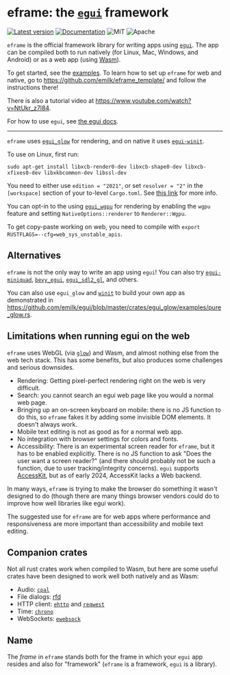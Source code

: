 # eframe: the [`egui`](https://github.com/emilk/egui) framework

[![Latest version](https://img.shields.io/crates/v/eframe.svg)](https://crates.io/crates/eframe)
[![Documentation](https://docs.rs/eframe/badge.svg)](https://docs.rs/eframe)
![MIT](https://img.shields.io/badge/license-MIT-blue.svg)
![Apache](https://img.shields.io/badge/license-Apache-blue.svg)

`eframe` is the official framework library for writing apps using [`egui`](https://github.com/emilk/egui). The app can be compiled both to run natively (for Linux, Mac, Windows, and Android) or as a web app (using [Wasm](https://en.wikipedia.org/wiki/WebAssembly)).

To get started, see the [examples](https://github.com/emilk/egui/tree/master/examples).
To learn how to set up `eframe` for web and native, go to <https://github.com/emilk/eframe_template/> and follow the instructions there!

There is also a tutorial video at <https://www.youtube.com/watch?v=NtUkr_z7l84>.

For how to use `egui`, see [the egui docs](https://docs.rs/egui).

---

`eframe` uses [`egui_glow`](https://github.com/emilk/egui/tree/master/crates/egui_glow) for rendering, and on native it uses [`egui-winit`](https://github.com/emilk/egui/tree/master/crates/egui-winit).

To use on Linux, first run:

```
sudo apt-get install libxcb-render0-dev libxcb-shape0-dev libxcb-xfixes0-dev libxkbcommon-dev libssl-dev
```

You need to either use `edition = "2021"`, or set `resolver = "2"` in the `[workspace]` section of your to-level `Cargo.toml`. See [this link](https://doc.rust-lang.org/edition-guide/rust-2021/default-cargo-resolver.html) for more info.

You can opt-in to the using [`egui_wgpu`](https://github.com/emilk/egui/tree/master/crates/egui_wgpu) for rendering by enabling the `wgpu` feature and setting `NativeOptions::renderer` to `Renderer::Wgpu`.

To get copy-paste working on web, you need to compile with `export RUSTFLAGS=--cfg=web_sys_unstable_apis`.

## Alternatives
`eframe` is not the only way to write an app using `egui`! You can also try [`egui-miniquad`](https://github.com/not-fl3/egui-miniquad), [`bevy_egui`](https://github.com/mvlabat/bevy_egui), [`egui_sdl2_gl`](https://github.com/ArjunNair/egui_sdl2_gl), and others.

You can also use `egui_glow` and [`winit`](https://github.com/rust-windowing/winit) to build your own app as demonstrated in <https://github.com/emilk/egui/blob/master/crates/egui_glow/examples/pure_glow.rs>.


## Limitations when running egui on the web
`eframe` uses WebGL (via [`glow`](https://crates.io/crates/glow)) and Wasm, and almost nothing else from the web tech stack. This has some benefits, but also produces some challenges and serious downsides.

* Rendering: Getting pixel-perfect rendering right on the web is very difficult.
* Search: you cannot search an egui web page like you would a normal web page.
* Bringing up an on-screen keyboard on mobile: there is no JS function to do this, so `eframe` fakes it by adding some invisible DOM elements. It doesn't always work.
* Mobile text editing is not as good as for a normal web app.
* No integration with browser settings for colors and fonts.
* Accessibility: There is an experimental screen reader for `eframe`, but it has to be enabled explicitly. There is no JS function to ask "Does the user want a screen reader?" (and there should probably not be such a function, due to user tracking/integrity concerns). `egui` supports [AccessKit](https://github.com/AccessKit/accesskit), but as of early 2024, AccessKit lacks a Web backend.

In many ways, `eframe` is trying to make the browser do something it wasn't designed to do (though there are many things browser vendors could do to improve how well libraries like egui work).

The suggested use for `eframe` are for web apps where performance and responsiveness are more important than accessibility and mobile text editing.


## Companion crates
Not all rust crates work when compiled to Wasm, but here are some useful crates have been designed to work well both natively and as Wasm:

* Audio: [`cpal`](https://github.com/RustAudio/cpal)
* File dialogs: [rfd](https://docs.rs/rfd/latest/rfd/)
* HTTP client: [`ehttp`](https://github.com/emilk/ehttp) and [`reqwest`](https://github.com/seanmonstar/reqwest)
* Time: [`chrono`](https://github.com/chronotope/chrono)
* WebSockets: [`ewebsock`](https://github.com/rerun-io/ewebsock)


## Name
The _frame_ in `eframe` stands both for the frame in which your `egui` app resides and also for "framework" (`eframe` is a framework, `egui` is a library).
